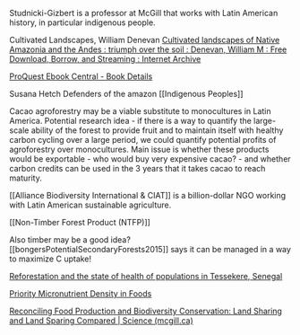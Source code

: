
Studnicki-Gizbert is a professor at McGill that works with Latin American history, in particular indigenous people.

Cultivated Landscapes, William Denevan
[Cultivated landscapes of Native Amazonia and the Andes : triumph over the soil : Denevan, William M : Free Download, Borrow, and Streaming : Internet Archive](https://archive.org/details/cultivatedlandsc0000dene/page/n9/mode/2up)

[ProQuest Ebook Central - Book Details](https://ebookcentral.proquest.com/lib/mcgill/detail.action?docID=909497)

Susana Hetch
Defenders of the amazon
[[Indigenous Peoples]]

Cacao agroforestry may be a viable substitute to monocultures in Latin America. Potential research idea - if there is a way to quantify the large-scale ability of the forest to provide fruit and to maintain itself with healthy carbon cycling over a large period, we could quantify potential profits of agroforestry over monocultures.
	Main issue is whether these products would be exportable - who would buy very expensive cacao? - and whether carbon credits can be used in the 3 years that it takes cacao to reach maturity.


[[Alliance Biodiversity International & CIAT]] is a billion-dollar NGO working with Latin American sustainable agriculture.

[[Non-Timber Forest Product (NTFP)]]

Also timber may be a good idea? [[bongersPotentialSecondaryForests2015]] says it can be managed in a way to maximize C uptake!

[Reforestation and the state of health of populations in Tessekere, Senegal](https://link.springer.com/article/10.1007/s10113-019-01467-x)

[Priority Micronutrient Density in Foods](https://www.frontiersin.org/articles/10.3389/fnut.2022.806566/full?utm_source=fweb&utm_medium=nblog&utm_campaign=ba-sci-fnut-best-foods-micronutrients)

[Reconciling Food Production and Biodiversity Conservation: Land Sharing and Land Sparing Compared | Science (mcgill.ca)](https://www-science-org.proxy3.library.mcgill.ca/doi/10.1126/science.1208742)

